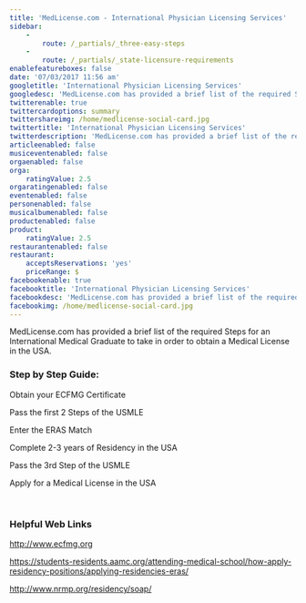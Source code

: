 ```yaml
---
title: 'MedLicense.com - International Physician Licensing Services'
sidebar:
    -
        route: /_partials/_three-easy-steps
    -
        route: /_partials/_state-licensure-requirements
enablefeatureboxes: false
date: '07/03/2017 11:56 am'
googletitle: 'International Physician Licensing Services'
googledesc: 'MedLicense.com has provided a brief list of the required Steps for an International Medical Graduate to take in order to obtain a Medical License in the USA.'
twitterenable: true
twittercardoptions: summary
twittershareimg: /home/medlicense-social-card.jpg
twittertitle: 'International Physician Licensing Services'
twitterdescription: 'MedLicense.com has provided a brief list of the required Steps for an International Medical Graduate to take in order to obtain a Medical License in the USA.'
articleenabled: false
musiceventenabled: false
orgaenabled: false
orga:
    ratingValue: 2.5
orgaratingenabled: false
eventenabled: false
personenabled: false
musicalbumenabled: false
productenabled: false
product:
    ratingValue: 2.5
restaurantenabled: false
restaurant:
    acceptsReservations: 'yes'
    priceRange: $
facebookenable: true
facebooktitle: 'International Physician Licensing Services'
facebookdesc: 'MedLicense.com has provided a brief list of the required Steps for an International Medical Graduate to take in order to obtain a Medical License in the USA.'
facebookimg: /home/medlicense-social-card.jpg
---
```


<p id="mcetoc_1cdnltv9f0">MedLicense.com has provided a brief list of the required Steps for an International Medical Graduate to take in order to obtain a Medical License in the USA.</p>
<h3 id="mcetoc_1cdndujeo7">Step by Step Guide:</h3>
<p>Obtain your ECFMG Certificate</p>
<p>Pass the first 2 Steps of the USMLE</p>
<p>Enter the ERAS Match</p>
<p>Complete 2-3 years of Residency in the USA</p>
<p>Pass the 3rd Step of the USMLE</p>
<p>Apply for a Medical License in the USA</p>
<p>&nbsp;</p>
<h3 id="mcetoc_1cdndujeo8">Helpful Web Links</h3>
<p><a href="https://www.ecfmg.org/">http://www.ecfmg.org</a></p>
<p><a href="https://students-residents.aamc.org/applying-residency/applying-residencies-eras/">https://students-residents.aamc.org/attending-medical-school/how-apply-residency-positions/applying-residencies-eras/</a></p>
<p><a href="http://www.nrmp.org/soap-applicants-video/">http://www.nrmp.org/residency/soap/</a></p>
<p>&nbsp;</p>